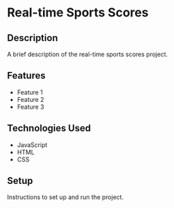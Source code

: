 # Real-time Sports Scores

## Description

A brief description of the real-time sports scores project.

## Features

- Feature 1
- Feature 2
- Feature 3

## Technologies Used

- JavaScript
- HTML
- CSS

## Setup

Instructions to set up and run the project.
